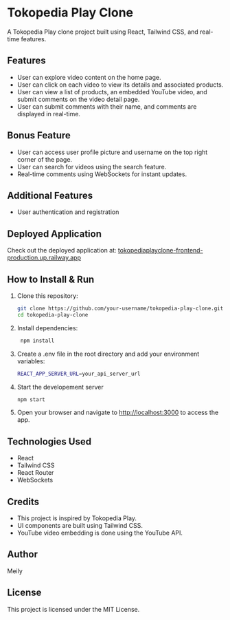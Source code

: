 # Tokopedia Play Clone

A Tokopedia Play clone project built using React, Tailwind CSS, and real-time features.

## Features

- User can explore video content on the home page.
- User can click on each video to view its details and associated products.
- User can view a list of products, an embedded YouTube video, and submit comments on the video detail page.
- User can submit comments with their name, and comments are displayed in real-time.

## Bonus Feature
- User can access user profile picture and username on the top right corner of the page.
- User can search for videos using the search feature.
- Real-time comments using WebSockets for instant updates.

## Additional Features
- User authentication and registration

## Deployed Application

Check out the deployed application at: [tokopediaplayclone-frontend-production.up.railway.app](https://tokopediaplayclone-frontend-production.up.railway.app)

## How to Install & Run

1. Clone this repository:

   ```bash
   git clone https://github.com/your-username/tokopedia-play-clone.git
   cd tokopedia-play-clone
   ```

2. Install dependencies:
   ```bash
    npm install
   ```
3. Create a .env file in the root directory and add your environment variables:
   ```bash
   REACT_APP_SERVER_URL=your_api_server_url
   ```
4. Start the developement server
    ```bash
    npm start
    ```
5. Open your browser and navigate to [http://localhost:3000](http://localhost:3000) to access the app.

## Technologies Used

* React
* Tailwind CSS 
* React Router 
* WebSockets

## Credits
* This project is inspired by Tokopedia Play.
* UI components are built using Tailwind CSS.
* YouTube video embedding is done using the YouTube API.

## Author
Meily

## License
This project is licensed under the MIT License.
